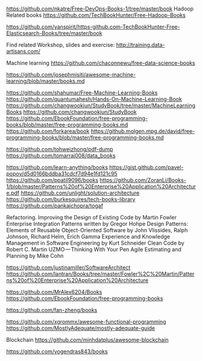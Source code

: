 


https://github.com/nkatre/Free-DevOps-Books-1/tree/master/book
Hadoop Related books
https://github.com/TechBookHunter/Free-Hadoop-Books

https://github.com/yanspirit/https-github.com-TechBookHunter-Free-Elasticsearch-Books/tree/master/book


Find related Workshop, slides and exercise: http://training.data-artisans.com/

Machine learning 
https://github.com/chaconnewu/free-data-science-books

https://github.com/josephmisiti/awesome-machine-learning/blob/master/books.md

https://github.com/shahumar/Free-Machine-Learning-Books
https://github.com/quantumahesh/Hands-On-Machine-Learning-Book
https://github.com/changwookjun/StudyBook/tree/master/MachineLearningBooks
https://github.com/changwookjun/StudyBook
https://github.com/EbookFoundation/free-programming-books/blob/master/free-programming-books.md
https://github.com/forkarea/book
https://github.molgen.mpg.de/david/free-programming-books/blob/master/free-programming-books.md

https://github.com/tohweizhong/pdf-dump
https://github.com/tomarraj008/data_books

https://github.com/learn-anything/books
https://gist.github.com/pavel-popov/d5d0166bddba31cdcf7d94e1fd121c95
https://github.com/ppatil9096/books
https://github.com/ZoranLi/Books-1/blob/master/Patterns%20of%20Enterprise%20Application%20Architecture.pdf
https://github.com/unlight/solution-architecture
https://github.com/burkesquires/tech-books-library
https://github.com/pankajchopra/togaf


Refactoring. Improving the Design of Existing Code by Martin Fowler
Enterprise Integration Patterns written by Gregor Hohpe
Design Patterns: Elements of Reusable Object-Oriented Software by John Vlissides, Ralph Johnson, Richard Helm, Erich Gamma
Experience and Knowledge Management in Software Engineering by Kurt Schneider
Clean Code by Robert C. Martin
UZMO — Thinking With Your Pen
Agile Estimating and Planning by Mike Cohn

https://github.com/justinamiller/SoftwareArchitect
https://github.com/lantran/Books/tree/master/Fowler%2C%20Martin/Patterns%20of%20Enterprise%20Application%20Architecture

https://github.com/MrAlex6204/Books
https://github.com/EbookFoundation/free-programming-books


https://github.com/fan-zheng/books

https://github.com/xgrommx/awesome-functional-programming
https://github.com/MostlyAdequate/mostly-adequate-guide


Blockchain 
https://github.com/minhdatplus/awesome-blockchain


https://github.com/yogendras843/books
